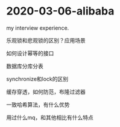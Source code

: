 # 2020-03-06-alibaba
my interview experience.

乐观锁和悲观锁的区别？应用场景

如何设计幂等的接口

数据库分库分表

synchronize和lock的区别

缓存穿透，如何防范，布隆过滤器

一致哈希算法，有什么优势

用过什么mq，和其他相比有什么特点

